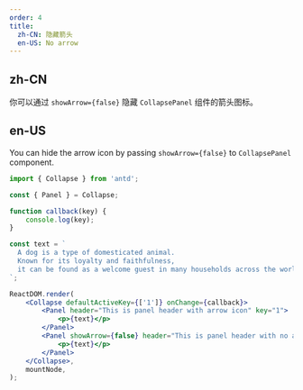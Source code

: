 ```yaml
---
order: 4
title:
  zh-CN: 隐藏箭头
  en-US: No arrow
---
```


## zh-CN

你可以通过 `showArrow={false}` 隐藏 `CollapsePanel` 组件的箭头图标。

## en-US

You can hide the arrow icon by passing `showArrow={false}` to `CollapsePanel` component.

```jsx
import { Collapse } from 'antd';

const { Panel } = Collapse;

function callback(key) {
	console.log(key);
}

const text = `
  A dog is a type of domesticated animal.
  Known for its loyalty and faithfulness,
  it can be found as a welcome guest in many households across the world.
`;

ReactDOM.render(
	<Collapse defaultActiveKey={['1']} onChange={callback}>
		<Panel header="This is panel header with arrow icon" key="1">
			<p>{text}</p>
		</Panel>
		<Panel showArrow={false} header="This is panel header with no arrow icon" key="2">
			<p>{text}</p>
		</Panel>
	</Collapse>,
	mountNode,
);
```
